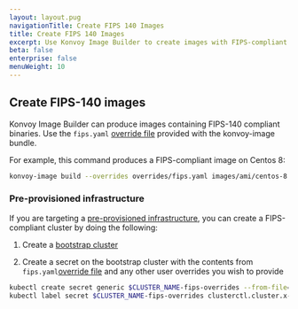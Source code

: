 ```yaml
---
layout: layout.pug
navigationTitle: Create FIPS 140 Images
title: Create FIPS 140 Images
excerpt: Use Konvoy Image Builder to create images with FIPS-compliant binaries
beta: false
enterprise: false
menuWeight: 10
---
```


## Create FIPS-140 images

Konvoy Image Builder can produce images containing FIPS-140 compliant binaries. Use the `fips.yaml` [override file](../../image-builder/override-files/) provided with the konvoy-image bundle.

For example, this command produces a FIPS-compliant image on Centos 8:

```bash
konvoy-image build --overrides overrides/fips.yaml images/ami/centos-8.yaml
```

### Pre-provisioned infrastructure

If you are targeting a [pre-provisioned infrastructure](../../choose-infrastructure/pre-provisioned/), you can create a FIPS-compliant cluster by doing the following:

1.  Create a [bootstrap cluster](../../choose-infrastructure/pre-provisioned/bootstrap)

1.  Create a secret on the bootstrap cluster with the contents from `fips.yaml`[override file][fips_override] and any other user overrides you wish to provide

```bash
kubectl create secret generic $CLUSTER_NAME-fips-overrides --from-file=overrides.yaml=overrides.yaml
kubectl label secret $CLUSTER_NAME-fips-overrides clusterctl.cluster.x-k8s.io/move=
```

[fips_override]: https://github.com/mesosphere/konvoy-image-builder/blob/main/overrides/fips.yaml
